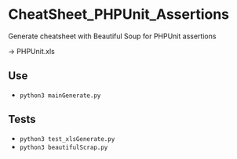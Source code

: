 # CheatSheet_PHPUnit_Assertions
Generate cheatsheet with Beautiful Soup for PHPUnit assertions

-> PHPUnit.xls

## Use
* ``` python3 mainGenerate.py ```

## Tests
* ``` python3 test_xlsGenerate.py ```
* ``` python3 beautifulScrap.py ```
